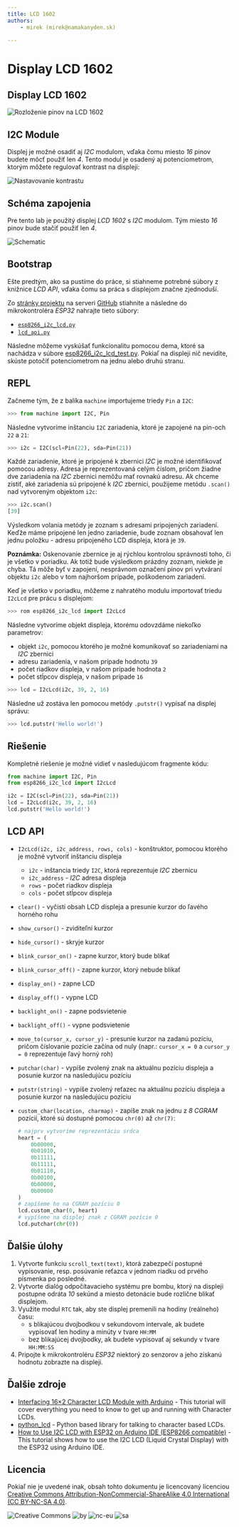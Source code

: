 ```yaml
---
title: LCD 1602
authors:
	- mirek (mirek@namakanyden.sk)

---
```

# Display LCD 1602

## Display LCD 1602

![Rozloženie pinov na LCD 1602](images/lcd.1602.pinout.png)

## I2C Module

Displej je možné osadiť aj _I2C_ modulom, vďaka čomu miesto _16_ pinov budete môcť použiť len _4_. Tento modul je osadený aj potenciometrom, ktorým môžete regulovať kontrast na displeji:

![Nastavovanie kontrastu](images/lcd.1602.adjust.pot.jpg)


## Schéma zapojenia

Pre tento lab je použitý displej _LCD 1602_ s _I2C_ modulom. Tým miesto _16_ pinov bude stačiť použiť len _4_.

![Schematic](images/lcd.1602.png)

## Bootstrap

Ešte predtým, ako sa pustíme do práce, si stiahneme potrebné súbory z knižnice _LCD API_, vďaka čomu sa práca s displejom značne zjednoduší.

Zo [stránky projektu](https://github.com/dhylands/python_lcd) na serveri [GitHub](https://github.com) stiahnite a následne do mikrokontroléra _ESP32_ nahrajte tieto súbory:

* [`esp8266_i2c_lcd.py`](https://github.com/dhylands/python_lcd/blob/master/lcd/esp8266_i2c_lcd.py)
* [`lcd_api.py`](https://github.com/dhylands/python_lcd/blob/master/lcd/lcd_api.py)

Následne môžeme vyskúšať funkcionalitu pomocou dema, ktoré sa nachádza v súbore [esp8266_i2c_lcd_test.py](https://github.com/dhylands/python_lcd/blob/master/lcd/esp8266_i2c_lcd_test.py). Pokiaľ na displeji nič nevidíte, skúste potočiť potenciometrom na jednu alebo druhú stranu.

## REPL

Začneme tým, že z balíka `machine` importujeme triedy `Pin` a `I2C`:

```python
>>> from machine import I2C, Pin
```

Následne vytvoríme inštanciu `I2C` zariadenia, ktoré je zapojené na pin-och `22` a `21`:

```python
>>> i2c = I2C(scl=Pin(22), sda=Pin(21))
```

Každé zariadenie, ktoré je pripojené k zbernici _I2C_ je možné identifikovať pomocou adresy. Adresa je reprezentovaná celým číslom, pričom žiadne dve zariadenia na _I2C_ zbernici nemôžu mať rovnakú adresu. Ak chceme zistiť, aké zariadenia sú pripojené k _I2C_ zbernici, použijeme metódu `.scan()` nad vytvoreným objektom `i2c`:

```python
>>> i2c.scan()
[39]
```

Výsledkom volania metódy je zoznam s adresami pripojených zariadení. Keďže máme pripojené len jedno zariadenie, bude zoznam obsahovať len jednu položku - adresu pripojeného LCD displeja, ktorá je `39`.

**Poznámka:** Oskenovanie zbernice je aj rýchlou kontrolou správnosti toho, či je všetko v poriadku. Ak totiž bude výsledkom prázdny zoznam, niekde je chyba. Tá môže byť v zapojení, nesprávnom označení pinov pri vytváraní objektu `i2c` alebo v tom najhoršom prípade, poškodenom zariadení.

Keď je všetko v poriadku, môžeme z nahratého modulu importovať triedu `I2cLcd` pre prácu s displejom:

```python
>>> rom esp8266_i2c_lcd import I2cLcd
```

Následne vytvoríme objekt displeja, ktorému odovzdáme niekoľko parametrov:

* objekt `i2c`, pomocou ktorého je možné komunikovať so zariadeniami na _I2C_ zbernici
* adresu zariadenia, v našom prípade hodnotu `39`
* počet riadkov displeja, v našom prípade hodnota `2`
* počet stĺpcov displeja, v našom prípade `16`


```python
>>> lcd = I2cLcd(i2c, 39, 2, 16)
```

Následne už zostáva len pomocou metódy `.putstr()` vypísať na displej správu:

```python
>>> lcd.putstr('Hello world!')
```

## Riešenie

Kompletné riešenie je možné vidieť v nasledujúcom fragmente kódu:


```python
from machine import I2C, Pin
from esp8266_i2c_lcd import I2cLcd

i2c = I2C(scl=Pin(22), sda=Pin(21))
lcd = I2cLcd(i2c, 39, 2, 16)
lcd.putstr('Hello world!')
```

## LCD API

- `I2cLcd(i2c, i2c_address, rows, cols)` - konštruktor, pomocou ktorého je možné vytvoriť inštanciu displeja

  - `i2c` - inštancia triedy `I2C`, ktorá reprezentuje _I2C_ zbernicu
  - `i2c_address` - _I2C_ adresa displeja
  - `rows` - počet riadkov displeja
  - `cols` - počet stĺpcov displeja

- `clear()` - vyčistí obsah LCD displeja a presunie kurzor do ľavého horného rohu

- `show_cursor()` - zviditeľní kurzor

- `hide_cursor()` - skryje kurzor

- `blink_cursor_on()` - zapne kurzor, ktorý bude blikať

- `blink_cursor_off()` - zapne kurzor, ktorý nebude blikať 

- `display_on()` - zapne LCD

- `display_off()` - vypne LCD

- `backlight_on()` - zapne podsvietenie

- `backlight_off()` - vypne podsvietenie

- `move_to(cursor_x, cursor_y)` - presunie kurzor na zadanú pozíciu, pričom číslovanie pozície začína od nuly (napr.: `cursor_x = 0` a `cursor_y = 0` reprezentuje ľavý horný roh)

- `putchar(char)` - vypíše zvolený znak na aktuálnu pozíciu displeja a posunie kurzor na nasledujúcu pozíciu

- `putstr(string)` - vypíše zvolený reťazec na aktuálnu pozíciu displeja a posunie kurzor na nasledujúcu pozíciu

- `custom_char(location, charmap)` - zapíše znak na jednu z _8_ _CGRAM_ pozícií, ktoré sú dostupné pomocou `chr(0)` až `chr(7)`:

  ```python
  # najprv vytvoríme reprezentáciu srdca
  heart = (
      0b00000,
      0b01010,
      0b11111,
      0b11111,
      0b01110,
      0b00100,
      0b00000,
      0b00000
  )
  # zapíšeme ho na CGRAM pozíciu 0
  lcd.custom_char(0, heart)
  # vypíšeme na displej znak z CGRAM pozície 0
  lcd.putchar(chr(0))
  ```

## Ďalšie úlohy

1. Vytvorte funkciu `scroll_text(text)`, ktorá zabezpečí postupné vypisovanie, resp. posúvanie reťazca v jednom riadku od prvého písmenka po posledné.
2. Vytvorte dialóg odpočítavacieho systému pre bombu, ktorý na displeji postupne odráta _10_ sekúnd a miesto detonácie bude rozlične blikať displejom.
3. Využite modul `RTC` tak, aby ste displej premenili na hodiny (reálneho) času:
   * s blikajúcou dvojbodkou v sekundovom intervale, ak budete vypisovať len hodiny a minúty v tvare `HH:MM`
   * bez blikajúcej dvojbodky, ak budete vypisovať aj sekundy v tvare `HH:MM:SS`
4. Pripojte k mikrokontroléru _ESP32_ niektorý zo senzorov a jeho získanú hodnotu zobrazte na displeji.


## Ďalšie zdroje

* [Interfacing 16×2 Character LCD Module with Arduino](https://lastminuteengineers.com/arduino-1602-character-lcd-tutorial/) - This tutorial will cover everything you need to know to get up and running with Character LCDs.
* [python_lcd](https://github.com/dhylands/python_lcd) - Python based library for talking to character based LCDs.
* [How to Use I2C LCD with ESP32 on Arduino IDE (ESP8266 compatible)](https://randomnerdtutorials.com/esp32-esp8266-i2c-lcd-arduino-ide/) - This tutorial shows how to use the I2C LCD (Liquid Crystal Display) with the ESP32 using Arduino IDE.


## Licencia

Pokiaľ nie je uvedené inak, obsah tohto dokumentu je licencovaný licenciou [Creative Commons Attribution-NonCommercial-ShareAlike 4.0 International (CC BY-NC-SA 4.0)](https://creativecommons.org/licenses/by-nc-sa/4.0/).

![Creative Commons](images/cc.svg) ![by](images/by.svg) ![nc-eu](images/nc-eu.svg) ![sa](images/sa.svg)
